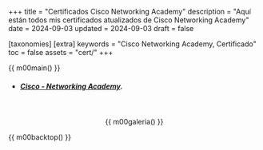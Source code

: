 +++
title = "Certificados Cisco Networking Academy"
description = "Aquí están todos mis certificados atualizados de Cisco Networking Academy"
date = 2024-09-03
updated = 2024-09-03
draft = false

[taxonomies]
[extra]
keywords = "Cisco Networking Academy, Certificado"
toc = false
assets = "cert/"
+++

{{ m00main() }}

- ##### [Cisco - Networking Academy](https://www.netacad.com/).

<br>
<div style="text-align: center;">

{{ m00galeria() }}

</div>

{{ m00backtop() }}
